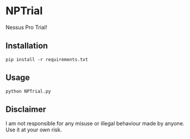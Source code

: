 # NPTrial
Nessus Pro Trial!

## Installation
```pip install -r requirements.txt```

## Usage
```python NPTrial.py```

## Disclaimer
I am not responsible for any misuse or illegal behaviour made by anyone. Use it at your own risk.
